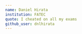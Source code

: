 ```yaml
---
name: Daniel Hirata
institution: FATEC
quote: I cheated on all my exams
github_user: dnlhirata
---
```

